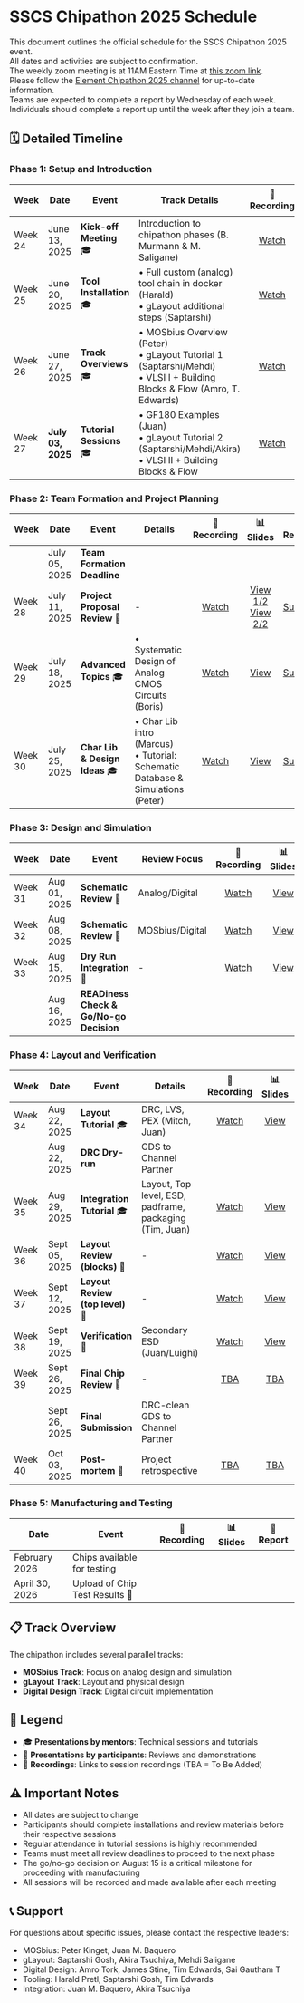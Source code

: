 # SSCS Chipathon 2025 Schedule

This document outlines the official schedule for the SSCS Chipathon 2025 event.
<br>All dates and activities are subject to confirmation.
<br>The weekly zoom meeting is at 11AM Eastern Time at [this zoom link](https://us06web.zoom.us/j/83060635740?pwd=UbIWLnu8C7nyLTZE7JglzRgbwSa23r.1).
<br>Please follow the [Element Chipathon 2025 channel](https://matrix.to/#/#chipathon-2025:fossi-chat.org) for up-to-date information. 
<br>Teams are expected to complete a report by Wednesday of each week.
<br>Individuals should complete a report up until the week after they join a team.

## 🗓️ Detailed Timeline

### Phase 1: Setup and Introduction
| Week | Date | Event | Track Details | 🔴 Recording | 📊 Slides | 📄 Report |
|------|------|-------|---------------|:-----------:|:--------:|:------:|
| Week 24 | June 13, 2025 | **Kick-off Meeting** 🎓 | Introduction to chipathon phases (B. Murmann & M. Saligane) | [Watch](https://us06web.zoom.us/rec/play/7R43zVdBJIvKUHO5Hb1xpNI1o8aFAAOuyqDFUhHvJ20juDu67ZuM7Q9cKQpP4gMgjD79bYylSrV_7_E9.gH8j7Eni3SR8X_LS) | [View](https://docs.google.com/presentation/d/e/2PACX-1vQpsnQQYx9rm3Uk-9ZUyKv26wrVA1GNQS0Tp_aF_eWgUR7Z0twmoNh9nN4o8xFUaA/pub) | [Submit](https://docs.google.com/forms/d/e/1FAIpQLSf0l9pjk8H13COk0u5g6rslO9XfCWfeswnFdNbhgkuZ-IzfTA/viewform?usp=dialog) |
| Week 25 | June 20, 2025 | **Tool Installation** 🎓 | • Full custom (analog) tool chain in docker (Harald)<br>• gLayout additional steps (Saptarshi) | [Watch](https://us06web.zoom.us/rec/share/hD-inrOKABX2pX5CoLypBJ8y0PRiwezjjZBOifnBO1HsWiLQQXuTYWml4631fIPW.rnQKDoOw6DQHwkn6) | [View](https://docs.google.com/presentation/d/e/2PACX-1vQdbPDtoySuBoXIKmtaYK0QQP0KcUmgab9Mp3-7UxugTcsv5Y2R-2Ct8uTjzvbFuw/pub) | [Submit](https://docs.google.com/forms/d/e/1FAIpQLSdWxIF3wgLxQ3bii0L78xMCi3FyG13leDfF3YdQF6DgLmHYMQ/viewform?usp=dialog) |
| Week 26 | June 27, 2025 | **Track Overviews** 🎓 | • MOSbius Overview (Peter)<br>• gLayout Tutorial 1 (Saptarshi/Mehdi)<br>• VLSI I + Building Blocks & Flow (Amro, T. Edwards) | [Watch](https://us06web.zoom.us/rec/play/t9eSJEvT200p1KUmDX3fkZxoxBm4_mSPl3_-3XNIRSodUbyE448RdpXVryZRug1LNxqvvwrh1QhNUB9L.9qU4a-FvhlR4wiLV) | [View](https://docs.google.com/presentation/d/e/2PACX-1vQwOCDO72NBn09BWiQVFil2mFRwZ__72UmFIUbe2BdGgr498ldONym0g9bURT5FMA/pub) | [Submit](https://docs.google.com/forms/d/e/1FAIpQLScdN-e7tGTNIHlmJA3LkwhiziLdIG0NwQyyjVGzjyFu5IyijA/viewform?usp=dialog) |
| Week 27 | **July 03, 2025** | **Tutorial Sessions** 🎓 | • GF180 Examples (Juan)<br>• gLayout Tutorial 2 (Saptarshi/Mehdi/Akira)<br>• VLSI II + Building Blocks & Flow | [Watch](https://us06web.zoom.us/rec/share/wyEJc_HHwz1Y_6tCwgPqnyXT6QNNwAcHKZnaQ2bvyZG28XzhvwkD4Nn9pUQuU3dD.gDl6RGwddB02yDSf) | [View](https://docs.google.com/presentation/d/e/2PACX-1vRYHpcxItcbHfINOcBYVJ0q8JRr79yXTh8uxrhY4bHtAs3voaiZQN49snRvW8E6vg/pub) | [Submit](https://docs.google.com/forms/d/e/1FAIpQLScIrGBGkqZdG1tIR08U6yTUAXlZZqXhu6bkfE6IYbgJGUDOoQ/viewform?usp=dialog) |

### Phase 2: Team Formation and Project Planning
| Week | Date | Event | Details | 🔴 Recording | 📊 Slides | 📄 Report |
|------|------|-------|----------|:-----------:|:--------:|:------:|
|  | July 05, 2025 | **Team Formation Deadline** |  |  |
| Week 28 | July 11, 2025 | **Project Proposal Review** 👥 | - | [Watch](https://us06web.zoom.us/rec/share/af6rDfemcIJYmMQ7cA9TW6KU5ojIiSGhkoZ0fdyMhoLQA7iMvKGbHkN1_1c3k1eu.RRqpPESkarFfJ5cI) | [View 1/2](https://docs.google.com/presentation/d/e/2PACX-1vQ9X2YuV-HSiZHVjvDTaz7JzXOTwWBogRJj-HR7-0yTNbbXNtv4UYqzkiuTKmifFw/pub) [View 2/2](https://docs.google.com/presentation/d/e/2PACX-1vTuCD3boMZTqoW8evglEbTYvFPle6pNkGY5D1Nfks2omM0f91QHV1gStGb9JoDOtQ/pub) | [Submit](https://docs.google.com/forms/d/e/1FAIpQLSdlJd5VJSHBdy6bOssOfINuZt3CDx_-pwUoI0e2ZjyM6QktuQ/viewform?usp=dialog) |
| Week 29 | July 18, 2025 | **Advanced Topics** 🎓 | • Systematic Design of Analog CMOS Circuits (Boris) | [Watch](https://us06web.zoom.us/rec/share/P6y2W7_YtK0a0V0T1gTw6jgh5-fp7OjbV2cSgFdZhjWFEtAKTTkGWNaJzEiWseo.IUsqcSmAevAqXd-b) | [View](https://docs.google.com/presentation/d/e/2PACX-1vSpBAAo7FrOt8EPkxNUWHZqG449vEqg1TQqBdb4NSavHWQxaw54H4-pJCjfK0DKrg/pub) | [Submit](https://docs.google.com/forms/d/e/1FAIpQLSe3yyTSOtwj2TGGT9lGL7oQLak5nabZnmttLxuMAeSfXzckUQ/viewform?usp=dialog) |
| Week 30 | July 25, 2025 | **Char Lib & Design Ideas** 🎓 | • Char Lib intro (Marcus)<br>• Tutorial: Schematic Database & Simulations (Peter)| [Watch](https://us06web.zoom.us/rec/share/XJTIsZsYH37i6ig-cYWhirMQqrJFub8H2jLWPzh0II3n0FMwHYTXguUubdZNQfyN.VyboGCWC6EQypBbe) | [View](https://docs.google.com/presentation/d/e/2PACX-1vTtfVs852SBbCKkoSJAtBWOG5latVGxOtNTywOtoZdV6w201aavoyB5gkNclv711Q/pub) | [Submit](https://docs.google.com/forms/d/e/1FAIpQLSe8LQ5LN3K4zJUjrCaXYjBqrJPrQcc9hCWrcO4JKNHlW60IkA/viewform?usp=dialog) |

### Phase 3: Design and Simulation
| Week | Date | Event | Review Focus | 🔴 Recording | 📊 Slides | 📄 Report |
|------|------|-------|--------------|:-----------:|:--------:|:------:|
| Week 31 | Aug 01, 2025 | **Schematic Review** 👥 | Analog/Digital | [Watch](https://us06web.zoom.us/rec/share/p0jE_9SbLtquE3jgz5f4MlLN4MUIzmOE0zdEOBf3kgjg-9m0GbItzKdzfc_UzO-g.mLbegz4apQ4PFxjQ) | [View](https://docs.google.com/presentation/d/e/2PACX-1vRMquxfD6DVTjLuMtk1UB2YeQHqgORe_Cv_0tz7r5TTU9yvgOa6I1UoYuCqmu6ztw/pub) | [Submit](https://docs.google.com/forms/d/e/1FAIpQLSfdOuIBfAT_cqEVqi8wshiHRz4GPTJKxGNvxMj4-cpRXGiltg/viewform?usp=dialog) |
| Week 32 | Aug 08, 2025 | **Schematic Review** 👥 | MOSbius/Digital | [Watch](https://us06web.zoom.us/rec/share/ORSWmiddpCs5T9CGM6tQVovD4s0u0C3MKrHkAl5VLJP1E9wVRC_MspwHO8bI80tX.jWrVfDgpexqLTpyT) | [View](https://docs.google.com/presentation/d/e/2PACX-1vSvKHp4NdmT8223YVO3bFwMaIkDNg6h7SIFRP12tKg_-LowIBmo_JbTeWvibgzcYw/pub) | [Submit](https://docs.google.com/forms/d/e/1FAIpQLSflAYyGG0H3sWGesVYqaY8In_efdf7Nix5FF-OXXB3Xgq4r3A/viewform?usp=dialog) |
| Week 33 | Aug 15, 2025 | **Dry Run Integration** 👥 | - | [Watch](https://us06web.zoom.us/rec/share/KEA3X5oUoVpzbt480EOHK-IFSOw49zIf9Zp4OSZCzkZGe5IIwPSxTz5Dd75RWThd.xzOvE4UC0pBNwDmC) | [View](https://docs.google.com/presentation/d/e/2PACX-1vQ8ByuFxioZndxhcg1BBdNJSoJnkQPkg8JaqueGTyS7kA5dNiyIoryqb7YhUIHSag/pub) | [Submit](https://docs.google.com/forms/d/e/1FAIpQLSeGYwIXjkD-0bnzGzLObAR7W4SRMpGHwWSPELbH0cXkNQj8bg/viewform?usp=dialog) |
|  | Aug 16, 2025 | **READiness Check & Go/No-go Decision** |  |  |  |  |

### Phase 4: Layout and Verification
| Week | Date | Event | Details | 🔴 Recording | 📊 Slides | 📄 Report |
|------|------|-------|----------|:-----------:|:--------:|:------:|
| Week 34 | Aug 22, 2025 | **Layout Tutorial** 🎓 | DRC, LVS, PEX (Mitch, Juan) | [Watch](https://us06web.zoom.us/rec/share/V5LaxeZ7_9mHHxsBZUH5DOLGbqsueqXJ4nHsCY-wEyOtNoIVUuY6BvyM5lFCYLlf.prEE7YaBKx1dK9xD) | [View](https://docs.google.com/presentation/d/e/2PACX-1vSWJpzcF4YcCIMZZyzKtlwh23Jb9oJJwXLI0_YIe4CawaFsfIc1-ICspGesJhRVpA/pub) | [Submit](https://docs.google.com/forms/d/e/1FAIpQLSfT2ofsHqWa5yf5_Zlgi9wgvJLY6Ro6N2GVDgH1q8I8yqm4EA/viewform?usp=dialog) |
|  | Aug 22, 2025 | **DRC Dry-run** | GDS to Channel Partner |  |  |  |  |
| Week 35 | Aug 29, 2025 | **Integration Tutorial** 🎓 | Layout, Top level, ESD, padframe, packaging (Tim, Juan) | [Watch](https://us06web.zoom.us/rec/share/xJGg_8PdyED9NJbtpXJQEOHto75H-ObLU2P0E86Krg1clX3PLV8yb9-EMi6IUTXO.JgBNvFOXd9GceEIK) | [View](https://docs.google.com/presentation/d/e/2PACX-1vT6FL3bRBxxRDZ3TvNigLYKPgcaNzDQgjhv8LUm_1eXfk5AShbqjk8ypJRhiflolA/pub) | [Submit](https://docs.google.com/forms/d/e/1FAIpQLSfpCxweROZAwjuFBBpXLCCpCyQhtwvAbZi_d_hGAji-phWoTw/viewform?usp=dialog) |
| Week 36 | Sept 05, 2025 | **Layout Review (blocks)** 👥 | - | [Watch](https://umich.zoom.us/rec/share/5n04zhw_iw6d2vr6hjzTTc8r8XFPqOinNlRR5o9w4Qt8KRZXSE6BJrz2Ow5POUE.FXIWe833Rd7kn2FT) | [View](https://docs.google.com/presentation/d/e/2PACX-1vTxyJ6ZGsSnfYCF-VLJzSLf9Z9NGFrXvYTcaJFQ7LCVSO9BJtTiiOZ4SbLwRz4O0Q/pub) | [Submit](https://docs.google.com/forms/d/e/1FAIpQLSdUQAC1BWVm82oEi4ZIHfF3nGWtyvlz0HeFl-uYnAWE9dfpyw/viewform?usp=dialog) |
| Week 37 | Sept 12, 2025 | **Layout Review (top level)** 👥 | - | [Watch](https://us06web.zoom.us/rec/share/8BViLpRu9vpiruyiroMud8CHG0XWp9BKdxOSvEqQFzxY5LjqntjQfgFQFrwDfT0G.5yX1x7oTPAOdFdTF) | [View](https://docs.google.com/presentation/d/e/2PACX-1vRjoxx9nwZdpqpzJbnizIvEMv8wHnnIVAFnNdhxicJtvYBdksUxEbnSFcL21vBLyQ/pub) | [Submit](https://docs.google.com/forms/d/e/1FAIpQLSfk-lwGdwfq0vAk-q9MlooDcK_ke697QTMngkGaVo8XFpk4wQ/viewform?usp=dialog) |
| Week 38 | Sept 19, 2025 | **Verification** 👥 | Secondary ESD (Juan/Luighi) | [Watch](https://us06web.zoom.us/rec/share/8HRdHS6hELSpPIPbcJJf0Tf10GPoR6HS8xVHj132uSUYPWvNkmJg34qYXdOvrXMv.sWAuOdZAedsG54qW) | [View](https://docs.google.com/presentation/d/e/2PACX-1vQuEsXpA4C4ie9dr-eu9PBdjXtyV1GGf7sdYyfdjH9h3LH_zYCtEFZjvsj7I9GyGw/pub) | [Submit](https://docs.google.com/forms/d/e/1FAIpQLSfqkbSwWSr-HhkcmaOgPfpo7I0Qf8q_Ytvv6luK3F3gFZT4zQ/viewform?usp=dialog) |
| Week 39 | Sept 26, 2025 | **Final Chip Review** 👥 | - | [TBA]() | [TBA]() | [TBA]() |
|  | Sept 26, 2025 | **Final Submission** | DRC-clean GDS to Channel Partner |  |  |  |  |
| Week 40 | Oct 03, 2025 | **Post-mortem** 👥 | Project retrospective | [TBA]() | [TBA]() | [TBA]() |

### Phase 5: Manufacturing and Testing
| Date | Event | 🔴 Recording | 📊 Slides | 📄 Report |
|------|--------|:-----------:|:--------:|:------:|
| February 2026 | Chips available for testing |  |  |  |  |
| April 30, 2026 | Upload of Chip Test Results 👥 |  |  |  |  |

## 📋 Track Overview

The chipathon includes several parallel tracks:
- **MOSbius Track**: Focus on analog design and simulation
- **gLayout Track**: Layout and physical design
- **Digital Design Track**: Digital circuit implementation

## 🎯 Legend
- 🎓 **Presentations by mentors**: Technical sessions and tutorials
- 👥 **Presentations by participants**: Reviews and demonstrations
- 📼 **Recordings**: Links to session recordings (TBA = To Be Added)

## ⚠️ Important Notes

- All dates are subject to change
- Participants should complete installations and review materials before their respective sessions
- Regular attendance in tutorial sessions is highly recommended
- Teams must meet all review deadlines to proceed to the next phase
- The go/no-go decision on August 15 is a critical milestone for proceeding with manufacturing
- All sessions will be recorded and made available after each meeting

## 📞 Support

For questions about specific issues, please contact the respective leaders:
- MOSbius: Peter Kinget, Juan M. Baquero
- gLayout: Saptarshi Gosh, Akira Tsuchiya, Mehdi Saligane
- Digital Design: Amro Tork, James Stine, Tim Edwards, Sai Gautham T
- Tooling: Harald Pretl, Saptarshi Gosh, Tim Edwards
- Integration: Juan M. Baquero, Akira Tsuchiya 
